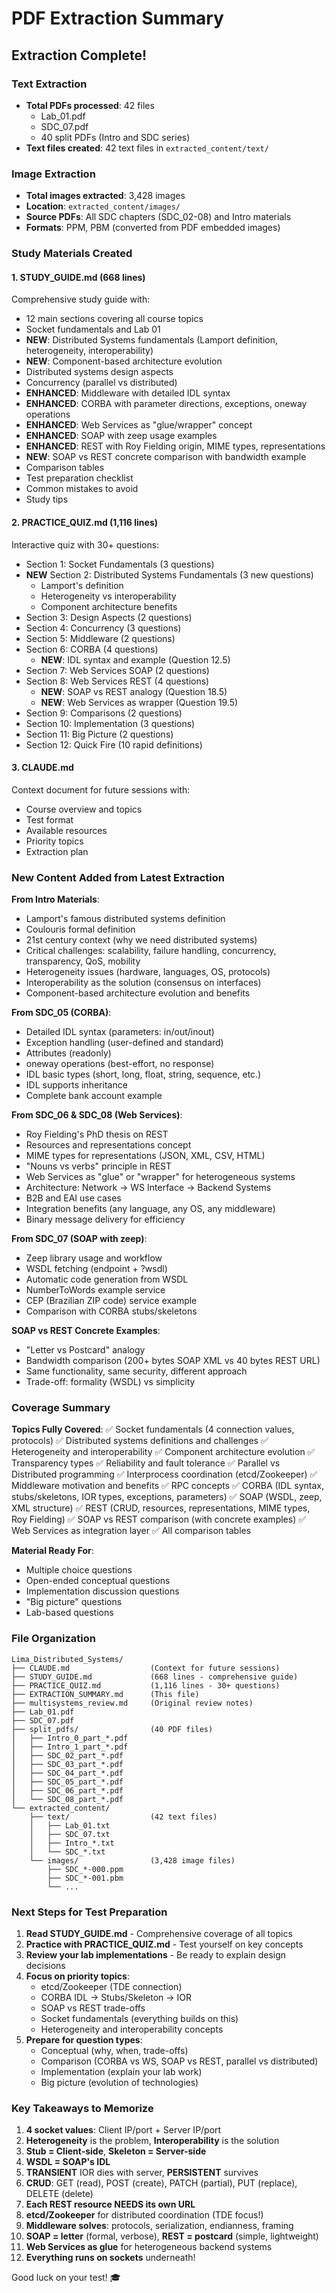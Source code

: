 # PDF Extraction Summary

## Extraction Complete!

### Text Extraction
- **Total PDFs processed**: 42 files
  - Lab_01.pdf
  - SDC_07.pdf
  - 40 split PDFs (Intro and SDC series)
- **Text files created**: 42 text files in `extracted_content/text/`

### Image Extraction
- **Total images extracted**: 3,428 images
- **Location**: `extracted_content/images/`
- **Source PDFs**: All SDC chapters (SDC_02-08) and Intro materials
- **Formats**: PPM, PBM (converted from PDF embedded images)

### Study Materials Created

#### 1. STUDY_GUIDE.md (668 lines)
Comprehensive study guide with:
- 12 main sections covering all course topics
- Socket fundamentals and Lab 01
- **NEW**: Distributed Systems fundamentals (Lamport definition, heterogeneity, interoperability)
- **NEW**: Component-based architecture evolution
- Distributed systems design aspects
- Concurrency (parallel vs distributed)
- **ENHANCED**: Middleware with detailed IDL syntax
- **ENHANCED**: CORBA with parameter directions, exceptions, oneway operations
- **ENHANCED**: Web Services as "glue/wrapper" concept
- **ENHANCED**: SOAP with zeep usage examples
- **ENHANCED**: REST with Roy Fielding origin, MIME types, representations
- **NEW**: SOAP vs REST concrete comparison with bandwidth example
- Comparison tables
- Test preparation checklist
- Common mistakes to avoid
- Study tips

#### 2. PRACTICE_QUIZ.md (1,116 lines)
Interactive quiz with 30+ questions:
- Section 1: Socket Fundamentals (3 questions)
- **NEW** Section 2: Distributed Systems Fundamentals (3 new questions)
  - Lamport's definition
  - Heterogeneity vs interoperability
  - Component architecture benefits
- Section 3: Design Aspects (2 questions)
- Section 4: Concurrency (3 questions)
- Section 5: Middleware (2 questions)
- Section 6: CORBA (4 questions)
  - **NEW**: IDL syntax and example (Question 12.5)
- Section 7: Web Services SOAP (2 questions)
- Section 8: Web Services REST (4 questions)
  - **NEW**: SOAP vs REST analogy (Question 18.5)
  - **NEW**: Web Services as wrapper (Question 19.5)
- Section 9: Comparisons (2 questions)
- Section 10: Implementation (3 questions)
- Section 11: Big Picture (2 questions)
- Section 12: Quick Fire (10 rapid definitions)

#### 3. CLAUDE.md
Context document for future sessions with:
- Course overview and topics
- Test format
- Available resources
- Priority topics
- Extraction plan

### New Content Added from Latest Extraction

**From Intro Materials**:
- Lamport's famous distributed systems definition
- Coulouris formal definition
- 21st century context (why we need distributed systems)
- Critical challenges: scalability, failure handling, concurrency, transparency, QoS, mobility
- Heterogeneity issues (hardware, languages, OS, protocols)
- Interoperability as the solution (consensus on interfaces)
- Component-based architecture evolution and benefits

**From SDC_05 (CORBA)**:
- Detailed IDL syntax (parameters: in/out/inout)
- Exception handling (user-defined and standard)
- Attributes (readonly)
- oneway operations (best-effort, no response)
- IDL basic types (short, long, float, string, sequence, etc.)
- IDL supports inheritance
- Complete bank account example

**From SDC_06 & SDC_08 (Web Services)**:
- Roy Fielding's PhD thesis on REST
- Resources and representations concept
- MIME types for representations (JSON, XML, CSV, HTML)
- "Nouns vs verbs" principle in REST
- Web Services as "glue" or "wrapper" for heterogeneous systems
- Architecture: Network → WS Interface → Backend Systems
- B2B and EAI use cases
- Integration benefits (any language, any OS, any middleware)
- Binary message delivery for efficiency

**From SDC_07 (SOAP with zeep)**:
- Zeep library usage and workflow
- WSDL fetching (endpoint + ?wsdl)
- Automatic code generation from WSDL
- NumberToWords example service
- CEP (Brazilian ZIP code) service example
- Comparison with CORBA stubs/skeletons

**SOAP vs REST Concrete Examples**:
- "Letter vs Postcard" analogy
- Bandwidth comparison (200+ bytes SOAP XML vs 40 bytes REST URL)
- Same functionality, same security, different approach
- Trade-off: formality (WSDL) vs simplicity

### Coverage Summary

**Topics Fully Covered**:
✅ Socket fundamentals (4 connection values, protocols)
✅ Distributed systems definitions and challenges
✅ Heterogeneity and interoperability
✅ Component architecture evolution
✅ Transparency types
✅ Reliability and fault tolerance
✅ Parallel vs Distributed programming
✅ Interprocess coordination (etcd/Zookeeper)
✅ Middleware motivation and benefits
✅ RPC concepts
✅ CORBA (IDL syntax, stubs/skeletons, IOR types, exceptions, parameters)
✅ SOAP (WSDL, zeep, XML structure)
✅ REST (CRUD, resources, representations, MIME types, Roy Fielding)
✅ SOAP vs REST comparison (with concrete examples)
✅ Web Services as integration layer
✅ All comparison tables

**Material Ready For**:
- Multiple choice questions
- Open-ended conceptual questions
- Implementation discussion questions
- "Big picture" questions
- Lab-based questions

### File Organization

```
Lima_Distributed_Systems/
├── CLAUDE.md                  (Context for future sessions)
├── STUDY_GUIDE.md             (668 lines - comprehensive guide)
├── PRACTICE_QUIZ.md           (1,116 lines - 30+ questions)
├── EXTRACTION_SUMMARY.md      (This file)
├── multisystems_review.md     (Original review notes)
├── Lab_01.pdf
├── SDC_07.pdf
├── split_pdfs/                (40 PDF files)
│   ├── Intro_0_part_*.pdf
│   ├── Intro_1_part_*.pdf
│   ├── SDC_02_part_*.pdf
│   ├── SDC_03_part_*.pdf
│   ├── SDC_04_part_*.pdf
│   ├── SDC_05_part_*.pdf
│   ├── SDC_06_part_*.pdf
│   └── SDC_08_part_*.pdf
└── extracted_content/
    ├── text/                  (42 text files)
    │   ├── Lab_01.txt
    │   ├── SDC_07.txt
    │   ├── Intro_*.txt
    │   └── SDC_*.txt
    └── images/                (3,428 image files)
        ├── SDC_*-000.ppm
        ├── SDC_*-001.pbm
        └── ...
```

### Next Steps for Test Preparation

1. **Read STUDY_GUIDE.md** - Comprehensive coverage of all topics
2. **Practice with PRACTICE_QUIZ.md** - Test yourself on key concepts
3. **Review your lab implementations** - Be ready to explain design decisions
4. **Focus on priority topics**:
   - etcd/Zookeeper (TDE connection)
   - CORBA IDL → Stubs/Skeleton → IOR
   - SOAP vs REST trade-offs
   - Socket fundamentals (everything builds on this)
   - Heterogeneity and interoperability concepts
5. **Prepare for question types**:
   - Conceptual (why, when, trade-offs)
   - Comparison (CORBA vs WS, SOAP vs REST, parallel vs distributed)
   - Implementation (explain your lab work)
   - Big picture (evolution of technologies)

### Key Takeaways to Memorize

1. **4 socket values**: Client IP/port + Server IP/port
2. **Heterogeneity** is the problem, **Interoperability** is the solution
3. **Stub = Client-side**, **Skeleton = Server-side**
4. **WSDL = SOAP's IDL**
5. **TRANSIENT** IOR dies with server, **PERSISTENT** survives
6. **CRUD**: GET (read), POST (create), PATCH (partial), PUT (replace), DELETE (delete)
7. **Each REST resource NEEDS its own URL**
8. **etcd/Zookeeper** for distributed coordination (TDE focus!)
9. **Middleware solves**: protocols, serialization, endianness, framing
10. **SOAP = letter** (formal, verbose), **REST = postcard** (simple, lightweight)
11. **Web Services as glue** for heterogeneous backend systems
12. **Everything runs on sockets** underneath!

Good luck on your test! 🎓
